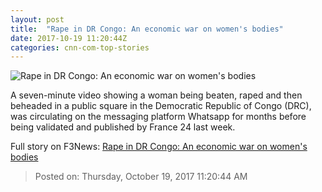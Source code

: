 ```yaml
---
layout: post
title:  "Rape in DR Congo: An economic war on women's bodies"
date: 2017-10-19 11:20:44Z
categories: cnn-com-top-stories
---
```


![Rape in DR Congo: An economic war on women's bodies](http://cdn.cnn.com/cnnnext/dam/assets/160427154009-girl-on-bamboo-bridge-super-tease.jpg)

A seven-minute video showing a woman being beaten, raped and then beheaded in a public square in the Democratic Republic of Congo (DRC), was circulating on the messaging platform Whatsapp for months before being validated and published by France 24 last week.


Full story on F3News: [Rape in DR Congo: An economic war on women's bodies](http://www.f3nws.com/n/tanZRC)

> Posted on: Thursday, October 19, 2017 11:20:44 AM
